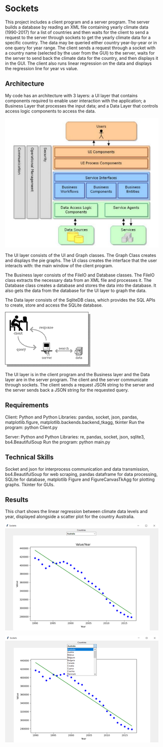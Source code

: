 # Sockets

This project includes a client program and a server program. The server builds a database by reading an XML file containing yearly climate data (1990-2017) for a list of countries and then waits for the client to send a request to the server through sockets to get the yearly climate data for a specific country. The data may be queried either country year-by-year or in one query for year range. The client sends a request through a socket with a country name (selected by the user from the GUI) to the server, waits for the server to send back the climate data for the country, and then displays it in the GUI. The client also runs linear regression on the data and displays the regression line for year vs value.

## Architecture

My code has an architecture with 3 layers: a UI layer that contains components required to enable user interaction with the application; a Business Layer that processes the input data; and a Data Layer that controls access logic components to access the data.

![image](https://github.com/carab9/sockets/blob/main/architecture.png)

The UI layer consists of the UI and Graph classes. The Graph Class creates and displays  the pie graphs. The UI class creates the interface that the user interacts with: the main window of the client program.

The Business layer consists of the FileIO and Database classes. The FileIO class extracts the necessary data from an XML file and processes it. The Database class creates a database and stores the data into the database. It also gets the data from the database for the UI layer to graph the data.

The Data layer consists of the SqliteDB class, which provides the SQL APIs to create, store and access the SQLite database. 

![image](https://github.com/carab9/sockets/blob/main/client_server.png)

The UI layer is in the client program and the Business layer and the Data layer are in the server program. The client and the server communicate through sockets. The client sends a request JSON string to the server and the server sends back a JSON string for the requested query. 

## Requirements

Client:
Python and Python Libraries: pandas, socket, json, pandas, matplotlib.figure, matplotlib.backends.backend_tkagg, tkinter
Run the program: python Client.py

Server:
Python and Python Libraries: re, pandas, socket, json, sqlite3, bs4.BeautifulSoup
Run the program: python main.py

## Technical Skills

Socket and json for interprocess communication and data transmission, bs4.BeautifulSoup for web scraping, pandas dataframe for data processing, SQLite for database, matplotlib Figure and FigureCanvasTkAgg for plotting graphs. Tkinter for GUIs.

## Results

This chart shows the linear regression between climate data levels and year, displayed alongside a scatter plot for the country Australia.

![image](https://github.com/carab9/sockets/blob/main/linreg_graph.png)


![image](https://github.com/carab9/sockets/blob/main/linreg_graph_menu.png)
